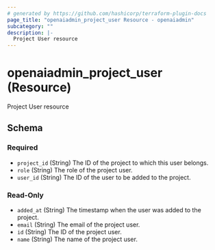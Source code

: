 ```yaml
---
# generated by https://github.com/hashicorp/terraform-plugin-docs
page_title: "openaiadmin_project_user Resource - openaiadmin"
subcategory: ""
description: |-
  Project User resource
---
```


# openaiadmin_project_user (Resource)

Project User resource



<!-- schema generated by tfplugindocs -->
## Schema

### Required

- `project_id` (String) The ID of the project to which this user belongs.
- `role` (String) The role of the project user.
- `user_id` (String) The ID of the user to be added to the project.

### Read-Only

- `added_at` (String) The timestamp when the user was added to the project.
- `email` (String) The email of the project user.
- `id` (String) The ID of the project user.
- `name` (String) The name of the project user.
